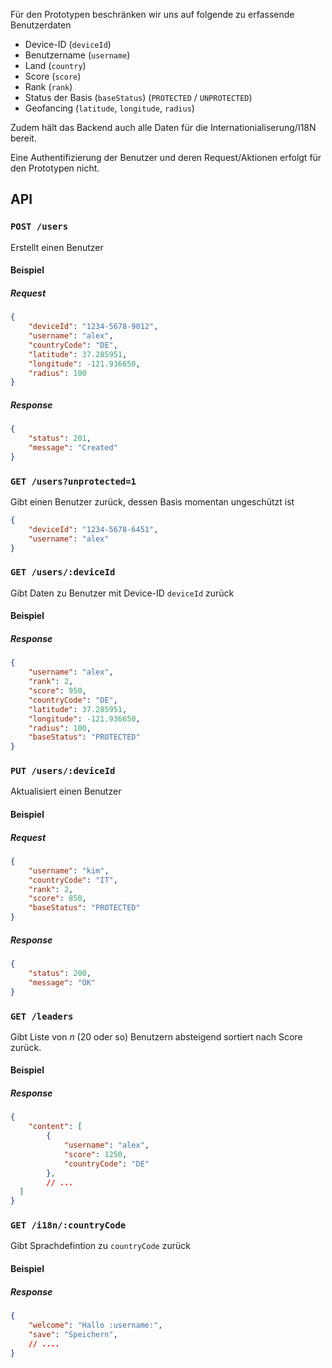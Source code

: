 Für den Prototypen beschränken wir uns auf folgende zu erfassende Benutzerdaten

- Device-ID (`deviceId`)
- Benutzername (`username`)
- Land (`country`)
- Score (`score`)
- Rank (`rank`)
- Status der Basis (`baseStatus`) (`PROTECTED` / `UNPROTECTED`)
- Geofancing (`latitude`, `longitude`, `radius`)

Zudem hält das Backend auch alle Daten für die Internationialiserung/I18N bereit.

Eine Authentifizierung der Benutzer und deren Request/Aktionen erfolgt für den Prototypen nicht.

## API

### `POST /users`

Erstellt einen Benutzer

#### Beispiel

##### Request

```json
{
    "deviceId": "1234-5678-9012",
    "username": "alex",
    "countryCode": "DE",
    "latitude": 37.285951,
    "longitude": -121.936650,
    "radius": 100
}
```

##### Response

```json
{
    "status": 201,
    "message": "Created"
}
```



### `GET /users?unprotected=1`

Gibt einen Benutzer zurück, dessen Basis momentan ungeschützt ist

```json
{
    "deviceId": "1234-5678-6451",
    "username": "alex"
}
```



### `GET /users/:deviceId`

Gibt Daten zu Benutzer mit Device-ID `deviceId` zurück

#### Beispiel

##### Response

```json
{
    "username": "alex",
    "rank": 2,
    "score": 950,
    "countryCode": "DE",
    "latitude": 37.285951,
    "longitude": -121.936650,
    "radius": 100,
    "baseStatus": "PROTECTED"
}
```

### `PUT /users/:deviceId`

Aktualisiert einen Benutzer

#### Beispiel

##### Request

```json
{
    "username": "kim",
    "countryCode": "IT",
    "rank": 2,
    "score": 850,
    "baseStatus": "PROTECTED"
}
```

##### Response

```json
{
    "status": 200,
    "message": "OK"    
}
```



### `GET /leaders`

Gibt Liste von *n* (20 oder so) Benutzern absteigend sortiert nach Score zurück.

#### Beispiel

##### Response

```json
{
    "content": [
        {
            "username": "alex",
            "score": 1250,
            "countryCode": "DE"
        },
        // ...
  ]  
}
```

### `GET /i18n/:countryCode`

Gibt Sprachdefintion zu `countryCode` zurück

#### Beispiel

##### Response

```json
{
    "welcome": "Hallo :username:",
    "save": "Speichern",
    // ....
}
```
